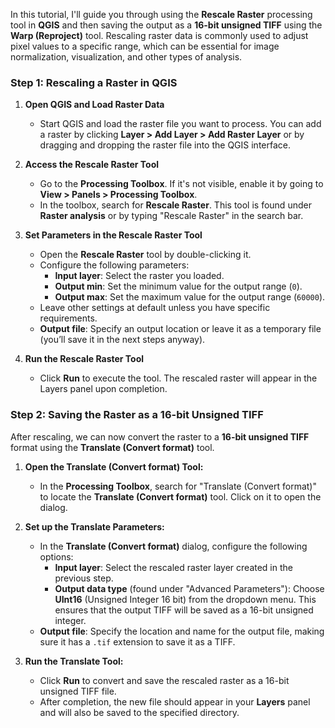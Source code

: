 In this tutorial, I'll guide you through using the **Rescale Raster** processing tool in **QGIS** and then saving the output as a **16-bit unsigned TIFF** using the **Warp (Reproject)** tool. Rescaling raster data is commonly used to adjust pixel values to a specific range, which can be essential for image normalization, visualization, and other types of analysis.

### Step 1: Rescaling a Raster in QGIS

1. **Open QGIS and Load Raster Data**
   - Start QGIS and load the raster file you want to process. You can add a raster by clicking **Layer > Add Layer > Add Raster Layer** or by dragging and dropping the raster file into the QGIS interface.

2. **Access the Rescale Raster Tool**
   - Go to the **Processing Toolbox**. If it's not visible, enable it by going to **View > Panels > Processing Toolbox**.
   - In the toolbox, search for **Rescale Raster**. This tool is found under **Raster analysis** or by typing "Rescale Raster" in the search bar.

3. **Set Parameters in the Rescale Raster Tool**
   - Open the **Rescale Raster** tool by double-clicking it.
   - Configure the following parameters:
     - **Input layer**: Select the raster you loaded.
     - **Output min**: Set the minimum value for the output range (`0`).
     - **Output max**: Set the maximum value for the output range (`60000`).
   - Leave other settings at default unless you have specific requirements.
   - **Output file**: Specify an output location or leave it as a temporary file (you’ll save it in the next steps anyway).

4. **Run the Rescale Raster Tool**
   - Click **Run** to execute the tool. The rescaled raster will appear in the Layers panel upon completion.

### Step 2: Saving the Raster as a 16-bit Unsigned TIFF

After rescaling, we can now convert the raster to a **16-bit unsigned TIFF** format using the **Translate (Convert format)** tool.

1. **Open the Translate (Convert format) Tool:**
   - In the **Processing Toolbox**, search for "Translate (Convert format)" to locate the **Translate (Convert format)** tool. Click on it to open the dialog.

2. **Set up the Translate Parameters:**
   - In the **Translate (Convert format)** dialog, configure the following options:
     - **Input layer**: Select the rescaled raster layer created in the previous step.
     - **Output data type** (found under "Advanced Parameters"): Choose **UInt16** (Unsigned Integer 16 bit) from the dropdown menu. This ensures that the output TIFF will be saved as a 16-bit unsigned integer.
   - **Output file**: Specify the location and name for the output file, making sure it has a `.tif` extension to save it as a TIFF.

3. **Run the Translate Tool:**
   - Click **Run** to convert and save the rescaled raster as a 16-bit unsigned TIFF file.
   - After completion, the new file should appear in your **Layers** panel and will also be saved to the specified directory.